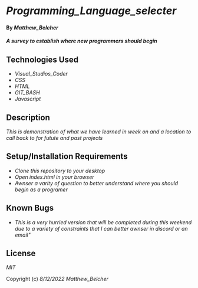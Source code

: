 # _Programming_Language_selecter_

#### By _Matthew_Belcher_

#### _A survey to establish where new programmers should begin_

## Technologies Used

* _Visual_Studios_Coder_
* _CSS_
* _HTML_
* _GIT_BASH_
* _Javascript_

## Description

_This is demonstration of what we have learned in week on and a location to call back to for futute and past projects_

## Setup/Installation Requirements

* _Clone this repository to your desktop_
* _Open index.html in your browser_
* _Awnser a varity of question to better understand where you should begin as a programer_

## Known Bugs

* _This is a very hurried version that will be completed during this weekend due to a variety of constraints that I can better awnser in discord or an email"_



## License

_MIT_

Copyright (c) _8/12/2022_ _Matthew_Belcher_